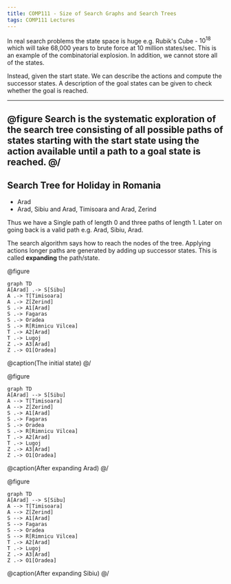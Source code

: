 ```yaml
---
title: COMP111 - Size of Search Graphs and Search Trees
tags: COMP111 Lectures
---
```

In real search problems the state space is huge e.g. Rubik's Cube - $10^{18}$ which will take 68,000 years to brute force at 10 million states/sec. This is an example of the combinatorial explosion. In addition, we cannot store all of the states.

Instead, given the start state. We can describe the actions and compute the successor states. A description of the goal states can be given to check whether the goal is reached.

---
@figure
Search is the systematic exploration of the search tree consisting of all possible paths of states starting with the start state using the action available until a path to a goal state is reached.
@/
---

## Search Tree for Holiday in Romania

* Arad
* Arad, Sibiu and Arad, Timisoara and Arad, Zerind

Thus we have a Single path of length 0 and three paths of length 1. Later on going back is a valid path e.g. Arad, Sibiu, Arad.

The search algorithm says how to reach the nodes of the tree. Applying actions longer paths are generated by adding up successor states. This is called **expanding** the path/state.

@figure
```mermaid
graph TD
A[Arad] .-> S[Sibu]
A .-> T[Timisoara]
A .-> Z[Zerind]
S .-> A1[Arad]
S .-> Fagaras
S .-> Oradea
S .-> R[Rimnicu Vilcea]
T .-> A2[Arad]
T .-> Lugoj
Z .-> A3[Arad]
Z .-> O1[Oradea]
```
@caption(The initial state)
@/

@figure
```mermaid
graph TD
A[Arad] --> S[Sibu]
A --> T[Timisoara]
A --> Z[Zerind]
S .-> A1[Arad]
S .-> Fagaras
S .-> Oradea
S .-> R[Rimnicu Vilcea]
T .-> A2[Arad]
T .-> Lugoj
Z .-> A3[Arad]
Z .-> O1[Oradea]
```
@caption(After expanding Arad)
@/

@figure
```mermaid
graph TD
A[Arad] --> S[Sibu]
A --> T[Timisoara]
A --> Z[Zerind]
S --> A1[Arad]
S --> Fagaras
S --> Oradea
S --> R[Rimnicu Vilcea]
T .-> A2[Arad]
T .-> Lugoj
Z .-> A3[Arad]
Z .-> O1[Oradea]
```
@caption(After expanding Sibiu)
@/
